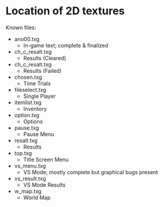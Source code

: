 # Location of 2D textures

Known files:
- ano00.txg
    - In-game text; complete & finalized
- ch_c_resalt.txg
    - Results (Cleared)
- ch_c_resalt.txg
    - Results (Failed)
- chosen.txg
    - Time Trials
- fileselect.txg
    - Single Player
- itemlist.txg
    - Inventory
- option.txg
    - Options
- pause.txg
    - Pause Menu
- resalt.txg
    -  Results
- top.txg
    - Title Screen Menu
- vs_menu.txg 
    - VS Mode; mostly complete but graphical bugs present
- vs_result.txg
    - VS Mode Results
- w_map.txg
    - World Map
